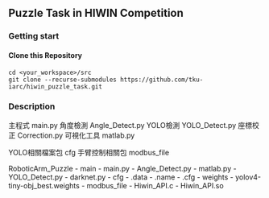 ## Puzzle Task in HIWIN Competition

### Getting start

#### Clone this Repository
```
cd <your_workspace>/src
git clone --recurse-submodules https://github.com/tku-iarc/hiwin_puzzle_task.git
```

### Description

主程式		main.py
角度檢測	Angle_Detect.py
YOLO檢測	YOLO_Detect.py
座標校正	Correction.py
可視化工具	matlab.py

YOLO相關檔案包	cfg
手臂控制相關包	modbus_file


RoboticArm_Puzzle
	- main
		- main.py
		- Angle_Detect.py
		- matlab.py
		- YOLO_Detect.py
		- darknet.py
			- cfg
				- .data
				- .name
				- .cfg
				- weights
					- yolov4-tiny-obj_best.weights
			- modbus_file
				- Hiwin_API.c
				- Hiwin_API.so

